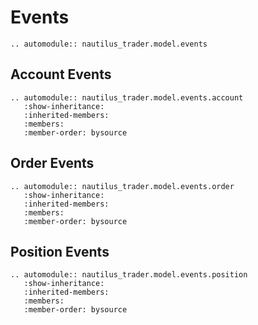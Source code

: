 # Events

```{eval-rst}
.. automodule:: nautilus_trader.model.events
```

## Account Events

```{eval-rst}
.. automodule:: nautilus_trader.model.events.account
   :show-inheritance:
   :inherited-members:
   :members:
   :member-order: bysource
```

## Order Events

```{eval-rst}
.. automodule:: nautilus_trader.model.events.order
   :show-inheritance:
   :inherited-members:
   :members:
   :member-order: bysource
```

## Position Events

```{eval-rst}
.. automodule:: nautilus_trader.model.events.position
   :show-inheritance:
   :inherited-members:
   :members:
   :member-order: bysource
```
